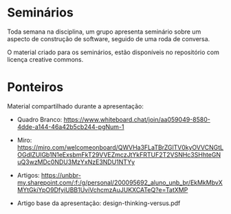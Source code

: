 # Seminários

Toda semana na disciplina, um grupo apresenta seminário sobre um aspecto de construção de software, seguido de uma roda de conversa. 

O material criado para os seminários, estão disponíveis no repositório com licença creative commons.





# Ponteiros

Material compartilhado durante a apresentação:

- Quadro Branco: https://www.whiteboard.chat/join/aa059049-8580-4dde-a144-46a42b5cb244-pgNum-1

- Miro: https://miro.com/welcomeonboard/QWVHa3FLaTBrZGlTV0kyOVVCNGtLOGdIZUlGb1N1eExsbmFkT29VVEZmczJtYkFRTUF2T2VSNHc3SHhteGNuQ3wzMDc0NDU3MzYxNzE3NDU1NTYy

- Artigos: https://unbbr-my.sharepoint.com/:f:/g/personal/200095692_aluno_unb_br/EkMkMbvXMYtGkiYpO9DfyiUBB1UviVchcmzAuJUKXCATeQ?e=TatXMP

- Artigo base da apresentação: design-thinking-versus.pdf